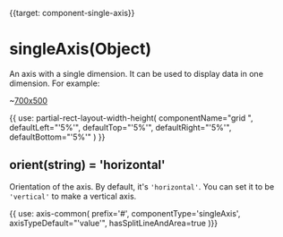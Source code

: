 
{{target: component-single-axis}}

# singleAxis(Object)

An axis with a single dimension. It can be used to display data in one dimension. For example:

~[700x500](${galleryViewPath}scatter-single-axis&edit=1&reset=1)

{{ use: partial-rect-layout-width-height(
    componentName="grid ",
    defaultLeft="'5%'",
    defaultTop="'5%'",
    defaultRight="'5%'",
    defaultBottom="'5%'"
) }}

## orient(string) = 'horizontal'

Orientation of the axis. By default, it's `'horizontal'`. You can set it to be `'vertical'` to make a vertical axis.

{{ use: axis-common(
    prefix='#',
    componentType='singleAxis',
    axisTypeDefault="'value'",
    hasSplitLineAndArea=true
)}}
